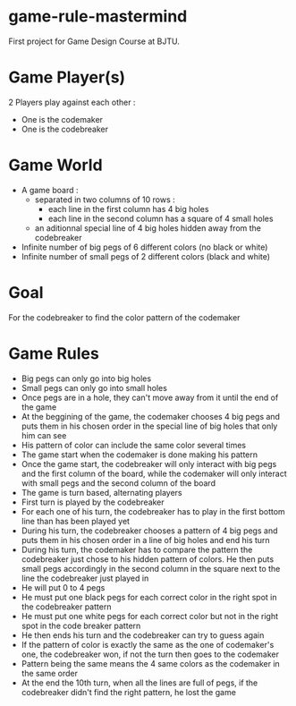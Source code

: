 # game-rule-mastermind
First project for Game Design Course at BJTU.

# Game Player(s)
2 Players play against each other :
  - One is the codemaker
  - One is the codebreaker

# Game World
- A game board :
  - separated in two columns of 10 rows :
    - each line in the first column has 4 big holes
    - each line in the second column has a square of 4 small holes
  - an aditionnal special line of 4 big holes hidden away from the codebreaker
- Infinite number of big pegs of 6 different colors (no black or white)
- Infinite number of small pegs of 2 different colors (black and white)

# Goal
For the codebreaker to find the color pattern of the codemaker

# Game Rules
- Big pegs can only go into big holes
- Small pegs can only go into small holes
- Once pegs are in a hole, they can't move away from it until the end of the game
- At the beggining of the game, the codemaker chooses 4 big pegs and puts them in his chosen order in the special line of big holes that only him can see
- His pattern of color can include the same color several times
- The game start when the codemaker is done making his pattern
- Once the game start, the codebreaker will only interact with big pegs and the first column of the board, while the codemaker will only interact with small pegs and the second column of the board
- The game is turn based, alternating players
- First turn is played by the codebreaker
- For each one of his turn, the codebreaker has to play in the first bottom line than has been played yet
- During his turn, the codebreaker chooses a pattern of 4 big pegs and puts them in his chosen order in a line of big holes and end his turn
- During his turn, the codemaker has to compare the pattern the codebreaker just chose to his hidden pattern of colors. He then puts small pegs accordingly in the second column in the square next to the line the codebreaker just played in
- He will put 0 to 4 pegs
- He must put one black pegs for each correct color in the right spot in the codebreaker pattern
- He must put one white pegs for each correct color but not in the right spot in the code breaker pattern
- He then ends his turn and the codebreaker can try to guess again
- If the pattern of color is exactly the same as the one of codemaker's one, the codebreaker won, if not the turn then goes to the codemaker
- Pattern being the same means the 4 same colors as the codemaker in the same order
- At the end the 10th turn, when all the lines are full of pegs, if the codebreaker didn't find the right pattern, he lost the game
